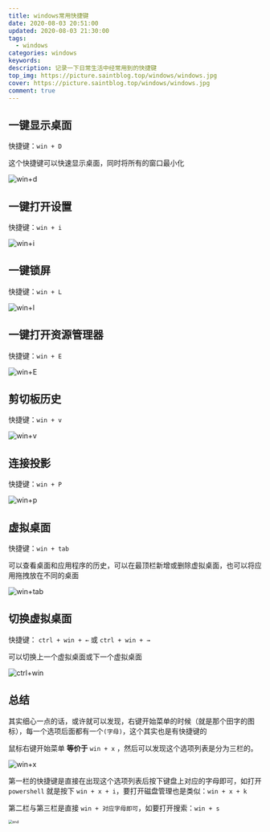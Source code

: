 ```yaml
---
title: windows常用快捷键
date: 2020-08-03 20:51:00
updated: 2020-08-03 21:30:00
tags: 
  - windows
categories: windows
keywords: 
description: 记录一下日常生活中经常用到的快捷键
top_img: https://picture.saintblog.top/windows/windows.jpg
cover: https://picture.saintblog.top/windows/windows.jpg
comment: true
---
```


## 一键显示桌面

快捷键：`win + D`

这个快捷键可以快速显示桌面，同时将所有的窗口最小化

![win+d](https://picture.saintblog.top/windows/win+d.gif)

## 一键打开设置

快捷键：`win + i`

![win+i](https://picture.saintblog.top/windows/win+i.gif)

## 一键锁屏

快捷键：`win + L`

![win+l](https://picture.saintblog.top/windows/win+L.gif)

## 一键打开资源管理器

快捷键：`win + E`

![win+E](https://picture.saintblog.top/windows/win+E.gif)

## 剪切板历史

快捷键：`win + v`

![win+v](https://picture.saintblog.top/windows/win+v.gif)

## 连接投影

快捷键：`win + P`

![win+p](https://picture.saintblog.top/windows/win+p.gif)

## 虚拟桌面

快捷键：`win + tab`

可以查看桌面和应用程序的历史，可以在最顶栏新增或删除虚拟桌面，也可以将应用拖拽放在不同的桌面

![win+tab](https://picture.saintblog.top/windows/win+tab.gif)

## 切换虚拟桌面 

快捷键： `ctrl + win + ←` 或 `ctrl + win + →`

可以切换上一个虚拟桌面或下一个虚拟桌面

![ctrl+win](https://picture.saintblog.top/windows/ctrl+win.gif)

## 总结

其实细心一点的话，或许就可以发现，右键开始菜单的时候（就是那个田字的图标），每一个选项后面都有一个`(字母)`，这个其实也是有快捷键的

鼠标右键开始菜单 **等价于** `win + x` ，然后可以发现这个选项列表是分为三栏的。

![win+x](https://picture.saintblog.top/windows/win+x.png)

第一栏的快捷键是直接在出现这个选项列表后按下键盘上对应的字母即可，如打开 `powershell` 就是按下 `win + x + i`，要打开磁盘管理也是类似：`win + x + k`

第二栏与第三栏是直接 `win + 对应字母即可`，如要打开搜索：`win + s`

<img src="https://picture.saintblog.top/biaoqing/mmexport1572170009016.jpg" alt="end" style="zoom: 50%;" />